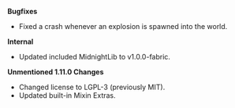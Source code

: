 **Bugfixes**
- Fixed a crash whenever an explosion is spawned into the world.

**Internal**
- Updated included MidnightLib to v1.0.0-fabric.

**Unmentioned 1.11.0 Changes**
- Changed license to LGPL-3 (previously MIT).
- Updated built-in Mixin Extras.